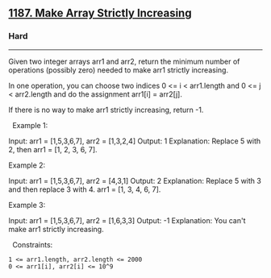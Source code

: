 <h2><a href="https://leetcode.com/problems/make-array-strictly-increasing/">1187. Make Array Strictly Increasing</a></h2><h3>Hard</h3><hr>Given two integer arrays arr1 and arr2, return the minimum number of operations (possibly zero) needed to make arr1 strictly increasing.

In one operation, you can choose two indices 0 <= i < arr1.length and 0 <= j < arr2.length and do the assignment arr1[i] = arr2[j].

If there is no way to make arr1 strictly increasing, return -1.

 
Example 1:

Input: arr1 = [1,5,3,6,7], arr2 = [1,3,2,4]
Output: 1
Explanation: Replace 5 with 2, then arr1 = [1, 2, 3, 6, 7].


Example 2:

Input: arr1 = [1,5,3,6,7], arr2 = [4,3,1]
Output: 2
Explanation: Replace 5 with 3 and then replace 3 with 4. arr1 = [1, 3, 4, 6, 7].


Example 3:

Input: arr1 = [1,5,3,6,7], arr2 = [1,6,3,3]
Output: -1
Explanation: You can't make arr1 strictly increasing.

 
Constraints:


	1 <= arr1.length, arr2.length <= 2000
	0 <= arr1[i], arr2[i] <= 10^9


 